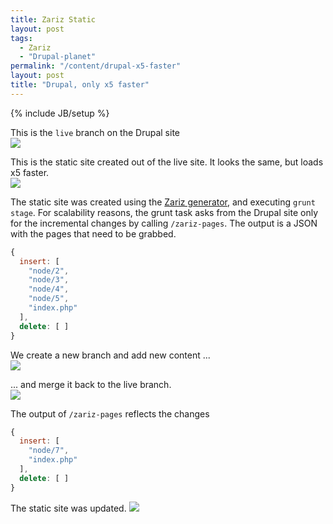 ```yaml
---
title: Zariz Static
layout: post
tags:
  - Zariz
  - "Drupal-planet"
permalink: "/content/drupal-x5-faster"
layout: post
title: "Drupal, only x5 faster"
---
```

{% include JB/setup %}

This is the ``live`` branch on the Drupal site  
![]({{BASE_PATH}}/assets/images/posts/zariz-static/1.jpg)

This is the static site created out of the live site. It looks the same, but loads x5 faster.  
![]({{BASE_PATH}}/assets/images/posts/zariz-static/2.jpg)

<!-- more -->

The static site was created using the [Zariz generator](https://npmjs.org/package/generator-zariz), and executing ``grunt stage``.
For scalability reasons, the grunt task asks from the Drupal site only for the incremental changes by calling ``/zariz-pages``. The output is a JSON with the pages that need to be grabbed.

```javascript
{
  insert: [
    "node/2",
    "node/3",
    "node/4",
    "node/5",
    "index.php"
  ],
  delete: [ ]
}
```

We create a new branch and add new content ...  
![]({{BASE_PATH}}/assets/images/posts/zariz-static/3.jpg)

... and merge it back to the live branch.  
![]({{BASE_PATH}}/assets/images/posts/zariz-static/4.jpg)

The output of ``/zariz-pages`` reflects the changes

```javascript
{
  insert: [
    "node/7",
    "index.php"
  ],
  delete: [ ]
}
```

The static site was updated.
![]({{BASE_PATH}}/assets/images/posts/zariz-static/4.jpg)
